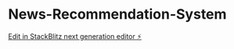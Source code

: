 # News-Recommendation-System

[Edit in StackBlitz next generation editor ⚡️](https://stackblitz.com/~/github.com/veekshith78/News-Recommendation-System)